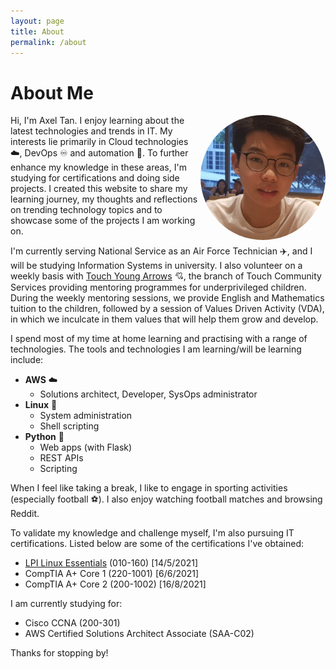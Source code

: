 ```yaml
---
layout: page
title: About
permalink: /about
---
```


# About Me

<img src="/assets/profile-pic.jpg" alt="profile-pic" width="200" align=right style="border-radius:50%"/>

Hi, I'm Axel Tan. I enjoy learning about the latest technologies and trends in IT. My interests lie primarily in Cloud technologies ☁️, DevOps ♾️ and automation 🤖. To further enhance my knowledge in these areas, I'm studying for certifications and doing side projects. I created this website to share my learning journey, my thoughts and reflections on trending technology topics and to showcase some of the projects I am working on.

I'm currently serving National Service as an Air Force Technician ✈️, and I will be studying Information Systems in university. I also volunteer on a weekly basis with [Touch Young Arrows](https://www.touch.org.sg/about-touch/our-services/touch-young-arrows-homepage) 💘, the branch of Touch Community Services providing mentoring programmes for underprivileged children. During the weekly mentoring sessions, we provide English and Mathematics tuition to the children, followed by a session of Values Driven Activity (VDA), in which we inculcate in them values that will help them grow and develop.

I spend most of my time at home learning and practising with a range of technologies. The tools and technologies I am learning/will be learning include:

- **AWS** ☁️
    - Solutions architect, Developer, SysOps administrator
- **Linux** 🐧
    - System administration
    - Shell scripting
- **Python** 🐍
    - Web apps (with Flask)
    - REST APIs
    - Scripting

When I feel like taking a break, I like to engage in sporting activities (especially football ⚽). I also enjoy watching football matches and browsing Reddit.

To validate my knowledge and challenge myself, I'm also pursuing IT certifications. Listed below are some of the certifications I've obtained:
- [LPI Linux Essentials](lpi-linux-essentials-resources-and-online-exam-experience) (010-160) \[14/5/2021\]
- CompTIA A+ Core 1 (220-1001) \[6/6/2021\]
- CompTIA A+ Core 2 (200-1002) \[16/8/2021\]

I am currently studying for:
- Cisco CCNA (200-301)
- AWS Certified Solutions Architect Associate (SAA-C02)

Thanks for stopping by!
